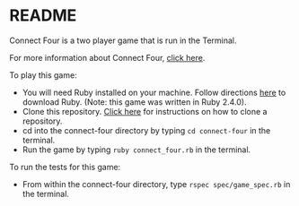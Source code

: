 # README

Connect Four is a two player game that is run in the Terminal.

For more information about Connect Four, [click here](https://en.wikipedia.org/wiki/Connect_Four).

To play this game:

* You will need Ruby installed on your machine. Follow directions [here](https://www.ruby-lang.org/en/downloads/) to download Ruby. (Note: this game was written in Ruby 2.4.0).
* Clone this repository. [Click here](https://help.github.com/articles/cloning-a-repository/) for instructions on how to clone a repository.
* cd into the connect-four directory by typing `cd connect-four` in the terminal.
* Run the game by typing `ruby connect_four.rb` in the terminal.

To run the tests for this game:
* From within the connect-four directory, type `rspec spec/game_spec.rb` in the terminal.
